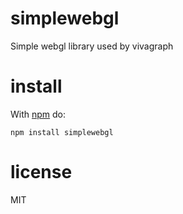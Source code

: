 # simplewebgl

Simple webgl library used by vivagraph

# install

With [npm](https://npmjs.org) do:

```
npm install simplewebgl
```

# license

MIT
